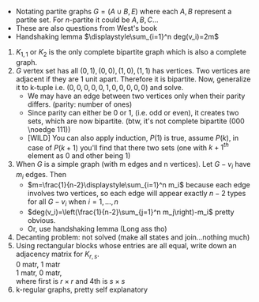 - Notating partite graphs $G=(A\cup B,E)$ where each $A,B$ represent a partite set. For $n$-partite it could be $A,B,C...$
- These are also questions from West's book
- Handshaking lemma $\displaystyle\sum_{i=1}^n deg(v_i)=2m$
1. $K_{1,1}$ or $K_2$ is the only complete bipartite graph which is also a complete graph.
2. $G$ vertex set has all $(0,1),(0,0),(1,0),(1,1)$ has vertices. Two vertices are adjacent if they are 1 unit apart. Therefore it is bipartite. Now, generalize it to k-tuple i.e. $(0,0,0,0,0,1,0,0,0,0,0)$ and solve. 
	- We may have an edge between two vertices only when their parity differs. (parity: number of ones)
	- Since parity can either be 0 or 1, (i.e. odd or even), it creates two sets, which are now bipartite. (btw, it's not complete bipartite (000 \noedge 111))
	- [WILD] You can also apply induction, $P(1)$ is true, assume $P(k)$, in case of $P(k+1)$ you'll find that there two sets (one with $k+1^{th}$ element as $0$ and other being $1$) 
3. When $G$ is a simple graph (with m edges and n vertices). Let $G-v_i$ have $m_i$ edges. Then
	- $m=\frac{1}{n-2}\displaystyle\sum_{i=1}^n m_i$ because each edge involves two vertices, so each edge will appear exactly $n-2$ types for all $G-v_i$ when $i=1,\dots,n$
	- $deg(v_i)=\left(\frac{1}{n-2}\sum_{j=1}^n m_j\right)-m_i$ pretty obvious.  
	- Or, use handshaking lemma (Long ass tho)
4. Decanting problem: not solved (make all states and join...nothing much)
5. Using rectangular blocks whose entries are all equal, write down an adjacency matrix for $K_{r,s}$.  
    0 matr, 1 matr  
	1 matr, 0 matr,  
	where first is $r\times r$ and $4$th is $s\times s$
6. k-regular graphs, pretty self explanatory
